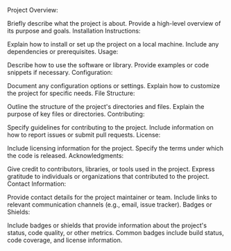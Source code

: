 <!-- i tried to get html from the github profile but due to security reasons it was not getting the response  -->
Project Overview:

Briefly describe what the project is about.
Provide a high-level overview of its purpose and goals.
Installation Instructions:

Explain how to install or set up the project on a local machine.
Include any dependencies or prerequisites.
Usage:

Describe how to use the software or library.
Provide examples or code snippets if necessary.
Configuration:

Document any configuration options or settings.
Explain how to customize the project for specific needs.
File Structure:

Outline the structure of the project's directories and files.
Explain the purpose of key files or directories.
Contributing:

Specify guidelines for contributing to the project.
Include information on how to report issues or submit pull requests.
License:

Include licensing information for the project.
Specify the terms under which the code is released.
Acknowledgments:

Give credit to contributors, libraries, or tools used in the project.
Express gratitude to individuals or organizations that contributed to the project.
Contact Information:

Provide contact details for the project maintainer or team.
Include links to relevant communication channels (e.g., email, issue tracker).
Badges or Shields:

Include badges or shields that provide information about the project's status, code quality, or other metrics.
Common badges include build status, code coverage, and license information.